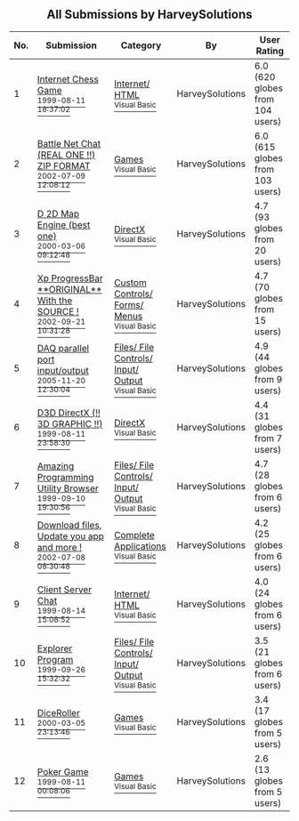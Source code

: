 ﻿<div align="center">

## All Submissions by HarveySolutions

</div>

No.  | Submission | Category | By   | User Rating
---- | ---------- | -------- | ---- | -----------
1 | [Internet Chess Game<br /><sup>1999-08-11 18:37:02</sup>](https://github.com/Planet-Source-Code/harveysolutions-internet-chess-game__1-2910) | [Internet/ HTML<br /><sup>Visual Basic</sup>](../ByCategory/internet-html__1-34.md) | HarveySolutions | 6.0 (620 globes from 104 users)
2 | [Battle Net Chat \(REAL ONE \!\!\) ZIP FORMAT<br /><sup>2002-07-09 12:08:12</sup>](https://github.com/Planet-Source-Code/harveysolutions-battle-net-chat-real-one-zip-format__1-2792) | [Games<br /><sup>Visual Basic</sup>](../ByCategory/games__1-38.md) | HarveySolutions | 6.0 (615 globes from 103 users)
3 | [D 2D Map Engine \(best one\)<br /><sup>2000-03-06 09:12:48</sup>](https://github.com/Planet-Source-Code/harveysolutions-d-2d-map-engine-best-one__1-6455) | [DirectX<br /><sup>Visual Basic</sup>](../ByCategory/directx__1-44.md) | HarveySolutions | 4.7 (93 globes from 20 users)
4 | [Xp ProgressBar \*\*ORIGINAL\*\* With the SOURCE \!<br /><sup>2002-09-21 10:31:28</sup>](https://github.com/Planet-Source-Code/harveysolutions-xp-progressbar-original-with-the-source__1-39164) | [Custom Controls/ Forms/  Menus<br /><sup>Visual Basic</sup>](../ByCategory/custom-controls-forms-menus__1-4.md) | HarveySolutions | 4.7 (70 globes from 15 users)
5 | [DAQ parallel port input/output<br /><sup>2005-11-20 12:30:04</sup>](https://github.com/Planet-Source-Code/harveysolutions-daq-parallel-port-input-output__1-63275) | [Files/ File Controls/ Input/ Output<br /><sup>Visual Basic</sup>](../ByCategory/files-file-controls-input-output__1-3.md) | HarveySolutions | 4.9 (44 globes from 9 users)
6 | [D3D DirectX \(\!\! 3D GRAPHIC \!\!\)<br /><sup>1999-08-11 23:58:30</sup>](https://github.com/Planet-Source-Code/harveysolutions-d3d-directx-3d-graphic__1-2934) | [DirectX<br /><sup>Visual Basic</sup>](../ByCategory/directx__1-44.md) | HarveySolutions | 4.4 (31 globes from 7 users)
7 | [Amazing Programming Utility Browser<br /><sup>1999-09-10 19:30:56</sup>](https://github.com/Planet-Source-Code/harveysolutions-amazing-programming-utility-browser__1-3464) | [Files/ File Controls/ Input/ Output<br /><sup>Visual Basic</sup>](../ByCategory/files-file-controls-input-output__1-3.md) | HarveySolutions | 4.7 (28 globes from 6 users)
8 | [Download files, Update you app and more \!<br /><sup>2002-07-08 08:30:48</sup>](https://github.com/Planet-Source-Code/harveysolutions-download-files-update-you-app-and-more__1-36707) | [Complete Applications<br /><sup>Visual Basic</sup>](../ByCategory/complete-applications__1-27.md) | HarveySolutions | 4.2 (25 globes from 6 users)
9 | [Client Server Chat<br /><sup>1999-08-14 15:08:52</sup>](https://github.com/Planet-Source-Code/harveysolutions-client-server-chat__1-2999) | [Internet/ HTML<br /><sup>Visual Basic</sup>](../ByCategory/internet-html__1-34.md) | HarveySolutions | 4.0 (24 globes from 6 users)
10 | [Explorer Program<br /><sup>1999-09-26 15:32:32</sup>](https://github.com/Planet-Source-Code/harveysolutions-explorer-program__1-3728) | [Files/ File Controls/ Input/ Output<br /><sup>Visual Basic</sup>](../ByCategory/files-file-controls-input-output__1-3.md) | HarveySolutions | 3.5 (21 globes from 6 users)
11 | [DiceRoller<br /><sup>2000-03-05 23:13:46</sup>](https://github.com/Planet-Source-Code/harveysolutions-diceroller__1-6453) | [Games<br /><sup>Visual Basic</sup>](../ByCategory/games__1-38.md) | HarveySolutions | 3.4 (17 globes from 5 users)
12 | [Poker Game<br /><sup>1999-08-11 00:08:06</sup>](https://github.com/Planet-Source-Code/harveysolutions-poker-game__1-2911) | [Games<br /><sup>Visual Basic</sup>](../ByCategory/games__1-38.md) | HarveySolutions | 2.6 (13 globes from 5 users)
